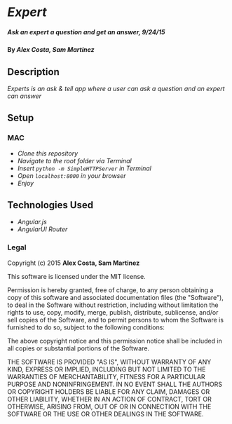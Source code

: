 # _Expert_

##### _Ask an expert a question and get an answer, 9/24/15_

#### By _**Alex Costa, Sam Martinez**_

## Description

_Experts is an ask & tell app where a user can ask a question and an expert can answer_

## Setup
### MAC
* _Clone this repository_
* _Navigate to the root folder via Terminal_
* _Insert `python -m SimpleHTTPServer` in Terminal_
* _Open `localhost:8000` in your browser_
* _Enjoy_


## Technologies Used

* _Angular.js_
* _AngularUI Router_

### Legal

Copyright (c) 2015 **Alex Costa, Sam Martinez**

This software is licensed under the MIT license.

Permission is hereby granted, free of charge, to any person obtaining a copy
of this software and associated documentation files (the "Software"), to deal
in the Software without restriction, including without limitation the rights
to use, copy, modify, merge, publish, distribute, sublicense, and/or sell
copies of the Software, and to permit persons to whom the Software is
furnished to do so, subject to the following conditions:

The above copyright notice and this permission notice shall be included in
all copies or substantial portions of the Software.

THE SOFTWARE IS PROVIDED "AS IS", WITHOUT WARRANTY OF ANY KIND, EXPRESS OR
IMPLIED, INCLUDING BUT NOT LIMITED TO THE WARRANTIES OF MERCHANTABILITY,
FITNESS FOR A PARTICULAR PURPOSE AND NONINFRINGEMENT. IN NO EVENT SHALL THE
AUTHORS OR COPYRIGHT HOLDERS BE LIABLE FOR ANY CLAIM, DAMAGES OR OTHER
LIABILITY, WHETHER IN AN ACTION OF CONTRACT, TORT OR OTHERWISE, ARISING FROM,
OUT OF OR IN CONNECTION WITH THE SOFTWARE OR THE USE OR OTHER DEALINGS IN
THE SOFTWARE.
